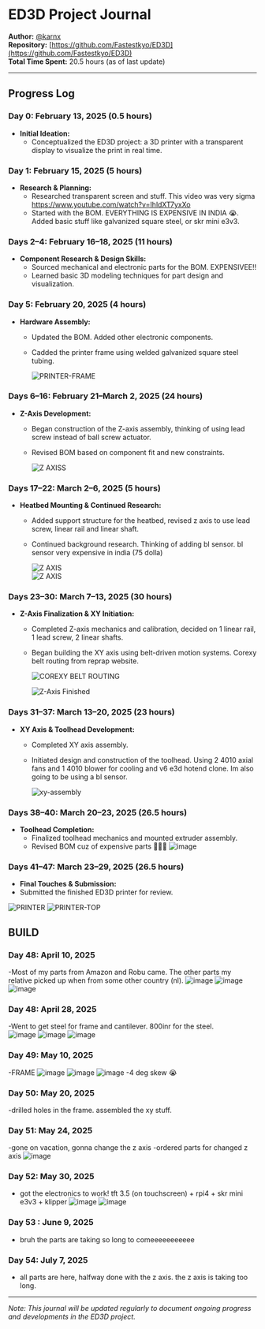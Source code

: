 # ED3D Project Journal

**Author:** [@karnx](https://github.com/Fastestkyo)  
**Repository:** [https://github.com/Fastestkyo/ED3D](https://github.com/Fastestkyo/ED3D)  
**Total Time Spent:** 20.5 hours (as of last update)

---



## Progress Log

### Day 0: February 13, 2025 (0.5 hours)
- **Initial Ideation:**
  - Conceptualized the ED3D project: a 3D printer with a transparent display to visualize the print in real time.

### Day 1: February 15, 2025 (5 hours)
- **Research & Planning:**
  - Researched transparent screen and stuff. This video was very sigma https://www.youtube.com/watch?v=IhldXT7yxXo
  - Started with the BOM. EVERYTHING IS EXPENSIVE IN INDIA 😭. Added basic stuff like galvanized square steel, or skr mini e3v3.


### Days 2–4: February 16–18, 2025 (11 hours)
- **Component Research & Design Skills:**
  - Sourced mechanical and electronic parts for the BOM. EXPENSIVEE!!
  - Learned basic 3D modeling techniques for part design and visualization.

### Day 5: February 20, 2025 (4 hours)
- **Hardware Assembly:**
  - Updated the BOM. Added other electronic components.
  - Cadded the printer frame using welded galvanized square steel tubing.
 
    ![PRINTER-FRAME](https://github.com/user-attachments/assets/fef93311-ddb1-49f1-8a58-a70679d587c3)


### Days 6–16: February 21–March 2, 2025 (24 hours)
- **Z-Axis Development:**
  - Began construction of the Z-axis assembly, thinking of using lead screw instead of ball screw actuator. 
  - Revised BOM based on component fit and new constraints.

    ![Z AXISS](https://github.com/user-attachments/assets/536d5975-e3ec-4e65-87a3-0dc43c495e3e)

### Days 17–22: March 2–6, 2025 (5 hours)
- **Heatbed Mounting & Continued Research:**
  - Added support structure for the heatbed, revised z axis to use lead screw, linear rail and linear shaft.
  - Continued background research. Thinking of adding bl sensor. bl sensor very expensive in india (75 dolla)

    ![Z AXIS](https://github.com/user-attachments/assets/a56423a7-f586-4adb-a9e5-d7c679b7e917)  
    ![Z AXIS](https://github.com/user-attachments/assets/52c3d090-2eeb-432f-a230-d23d1db38c38)

### Days 23–30: March 7–13, 2025 (30 hours)
- **Z-Axis Finalization & XY Initiation:**
  - Completed Z-axis mechanics and calibration, decided on 1 linear rail, 1 lead screw, 2 linear shafts.
  - Began building the XY axis using belt-driven motion systems. Corexy belt routing from reprap website.
 
    ![COREXY BELT ROUTING](https://github.com/user-attachments/assets/65d4a6e9-30a5-4cf5-abff-ac4c4e845f0b)

    ![Z-Axis Finished](https://github.com/user-attachments/assets/32ac731c-7475-4b3c-b002-14f731b863bc)

### Days 31–37: March 13–20, 2025 (23 hours)
- **XY Axis & Toolhead Development:**
  - Completed XY axis assembly.
  - Initiated design and construction of the toolhead. Using 2 4010 axial fans and 1 4010 blower for cooling and v6 e3d hotend clone. Im also going to be using a bl sensor.

    ![xy-assembly](https://github.com/user-attachments/assets/fa92bf7b-fd68-4b7d-9ae4-94b5f682391a)
  
### Days 38–40: March 20–23, 2025 (26.5 hours)
- **Toolhead Completion:**
  - Finalized toolhead mechanics and mounted extruder assembly.
  - Revised BOM cuz of expensive parts 🤫🧏‍♂️
    ![image](https://github.com/user-attachments/assets/66bb0a5b-2c68-43ee-8bd2-acfb032acdd1)


### Days 41–47: March 23–29, 2025 (26.5 hours)
- **Final Touches & Submission:**
- Submitted the finished ED3D printer for review.
 
    
![PRINTER](https://github.com/user-attachments/assets/f3fd9fda-ad09-4d44-9c03-00bf5b19854b)
![PRINTER-TOP](https://github.com/user-attachments/assets/26eac7e6-4b60-45c7-854c-48d358da1f2e)


## BUILD

### Day 48: April 10, 2025
-Most of my parts from Amazon and Robu came. The other parts my relative picked up when from some other country (nl).
![image](https://github.com/user-attachments/assets/3cd2b5fd-ccb2-4dc8-96dc-dd5a4d6784c6)
![image](https://github.com/user-attachments/assets/dfcd8c63-7b4b-4913-9c17-a13732b97a2b)
![image](https://github.com/user-attachments/assets/12cf95a3-9189-4a02-9923-4c9babe9fe2c)

### Day 48: April 28, 2025
-Went to get steel for frame and cantilever. 800inr for the steel.  
![image](https://github.com/user-attachments/assets/2f9932db-37a6-4cc1-856b-0163eda27314)
![image](https://github.com/user-attachments/assets/e5c0383e-ec33-429d-9876-c98230cea7bc)
![image](https://github.com/user-attachments/assets/292b305f-e52d-4a28-b8d3-f1a10c1324b3)

### Day 49: May 10, 2025
-FRAME
![image](https://github.com/user-attachments/assets/4e654d3d-63eb-4aa6-bc72-36f7ed774ba2)
![image](https://github.com/user-attachments/assets/307c1de9-0b25-4fdc-81d5-d3faba3b0149)
![image](https://github.com/user-attachments/assets/ab29e5a8-9191-4e20-a1af-d0b82bd7eb24)
-4 deg skew 😭

### Day 50: May 20, 2025
-drilled holes in the frame. assembled the xy stuff. 

### Day 51: May 24, 2025
-gone on vacation, gonna change the z axis
-ordered parts for changed z axis 
![image](https://github.com/user-attachments/assets/10872195-f767-49b8-b460-0e0d72f5cafd)

### Day 52: May 30, 2025
- got the electronics to work! tft 3.5 (on touchscreen) + rpi4 + skr mini e3v3 + klipper
![image](https://github.com/user-attachments/assets/80aae668-46aa-48a6-8715-a0b2b0875c45)
![image](https://github.com/user-attachments/assets/eb6e7410-f7bb-456d-872d-e9021db3ab2f)

### Day 53 : June 9, 2025
- bruh the parts are taking so long to comeeeeeeeeeee

### Day 54: July 7, 2025
- all parts are here, halfway done with the z axis. the z axis is taking too long.

---

*Note: This journal will be updated regularly to document ongoing progress and developments in the ED3D project.*
